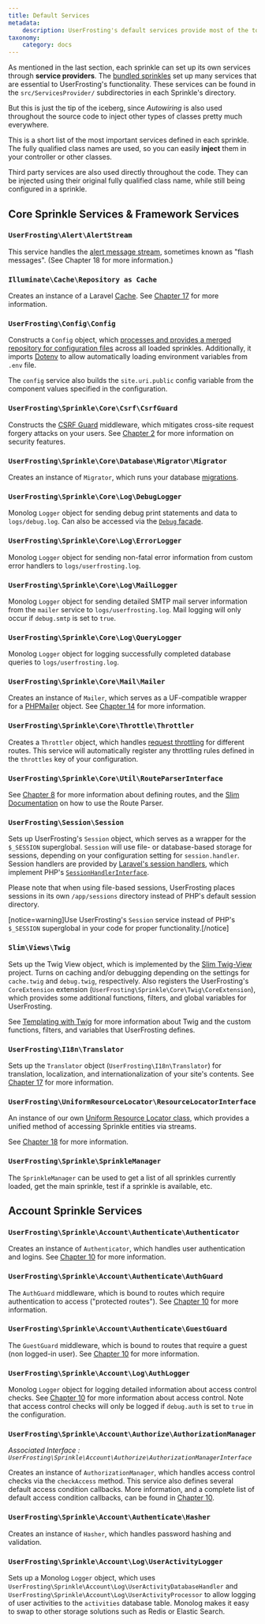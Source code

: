 ```yaml
---
title: Default Services
metadata:
    description: UserFrosting's default services provide most of the tools needed to build a basic web application.
taxonomy:
    category: docs
---
```


As mentioned in the last section, each sprinkle can set up its own services through **service providers**. The [bundled sprinkles](/structure/sprinkles#bundled-sprinkles) set up many services that are essential to UserFrosting's functionality. These services can be found in the `src/ServicesProvider/` subdirectories in each Sprinkle's directory. 

But this is just the tip of the iceberg, since _Autowiring_ is also used throughout the source code to inject other types of classes pretty much everywhere.

This is a short list of the most important services defined in each sprinkle. The fully qualified class names are used, so you can easily **inject** them in your controller or other classes.

Third party services are also used directly throughout the code. They can be injected using their original fully qualified class name, while still being configured in a sprinkle.

## Core Sprinkle Services & Framework Services

### `UserFrosting\Alert\AlertStream`

This service handles the [alert message stream](/advanced/alert-stream), sometimes known as "flash messages". (See Chapter 18 for more information.)

### `Illuminate\Cache\Repository as Cache`

Creates an instance of a Laravel [Cache](https://laravel.com/docs/8.x/cache). See [Chapter 17](/advanced/caching) for more information.

### `UserFrosting\Config\Config`

Constructs a `Config` object, which [processes and provides a merged repository for configuration files](/configuration/config-files) across all loaded sprinkles. Additionally, it imports [Dotenv](https://github.com/vlucas/phpdotenv) to allow automatically loading environment variables from `.env` file.

The `config` service also builds the `site.uri.public` config variable from the component values specified in the configuration.

### `UserFrosting\Sprinkle\Core\Csrf\CsrfGuard`

Constructs the [CSRF Guard](https://github.com/slimphp/Slim-Csrf) middleware, which mitigates cross-site request forgery attacks on your users. See [Chapter 2](/background/security) for more information on security features.

### `UserFrosting\Sprinkle\Core\Database\Migrator\Migrator`

Creates an instance of `Migrator`, which runs your database [migrations](/database/migrations).

### `UserFrosting\Sprinkle\Core\Log\DebugLogger`

Monolog `Logger` object for sending debug print statements and data to `logs/debug.log`. Can also be accessed via the [`Debug` facade](/troubleshooting/debugging#debug-statements).

### `UserFrosting\Sprinkle\Core\Log\ErrorLogger`

Monolog `Logger` object for sending non-fatal error information from custom error handlers to `logs/userfrosting.log`.

### `UserFrosting\Sprinkle\Core\Log\MailLogger`

Monolog `Logger` object for sending detailed SMTP mail server information from the `mailer` service to `logs/userfrosting.log`. Mail logging will only occur if `debug.smtp` is set to `true`.

### `UserFrosting\Sprinkle\Core\Log\QueryLogger`

Monolog `Logger` object for logging successfully completed database queries to `logs/userfrosting.log`.

### `UserFrosting\Sprinkle\Core\Mail\Mailer`

Creates an instance of `Mailer`, which serves as a UF-compatible wrapper for a [PHPMailer](https://github.com/PHPMailer/PHPMailer) object. See [Chapter 14](/mail) for more information.

### `UserFrosting\Sprinkle\Core\Throttle\Throttler`

Creates a `Throttler` object, which handles [request throttling](/routes-and-controllers/client-input/throttle) for different routes. This service will automatically register any throttling rules defined in the `throttles` key of your configuration.

### `UserFrosting\Sprinkle\Core\Util\RouteParserInterface`

See [Chapter 8](/routes-and-controllers) for more information about defining routes, and the [Slim Documentation](https://www.slimframework.com/docs/v4/objects/routing.html#route-names) on how to use the Route Parser.

### `UserFrosting\Session\Session`

Sets up UserFrosting's `Session` object, which serves as a wrapper for the `$_SESSION` superglobal. `Session` will use file- or database-based storage for sessions, depending on your configuration setting for `session.handler`. Session handlers are provided by [Laravel's session handlers](https://laravel.com/docs/8.x/session#configuration), which implement PHP's [`SessionHandlerInterface`](http://php.net/SessionHandlerInterface).

Please note that when using file-based sessions, UserFrosting places sessions in its own `/app/sessions` directory instead of PHP's default session directory.

[notice=warning]Use UserFrosting's `Session` service instead of PHP's `$_SESSION` superglobal in your code for proper functionality.[/notice]

### `Slim\Views\Twig`

Sets up the Twig View object, which is implemented by the [Slim Twig-View](https://github.com/slimphp/Twig-View) project. Turns on caching and/or debugging depending on the settings for `cache.twig` and `debug.twig`, respectively. Also registers the UserFrosting's `CoreExtension`
extension (`UserFrosting\Sprinkle\Core\Twig\CoreExtension`), which provides some additional functions, filters, and global variables for UserFrosting.

See [Templating with Twig](/templating-with-twig) for more information about Twig and the custom functions, filters, and variables that UserFrosting defines.

### `UserFrosting\I18n\Translator`

Sets up the `Translator` object (`UserFrosting\I18n\Translator`) for translation, localization, and internationalization of your site's contents. See [Chapter 17](/i18n) for more information.

### `UserFrosting\UniformResourceLocator\ResourceLocatorInterface`

An instance of our own [Uniform Resource Locator class](https://github.com/userfrosting/framework/tree/5.1/src/UniformResourceLocator#readme), which provides a unified method of accessing Sprinkle entities via streams.

See [Chapter 18](/advanced/locator) for more information.

### `UserFrosting\Sprinkle\SprinkleManager`

The `SprinkleManager` can be used to get a list of all sprinkles currently loaded, get the main sprinkle, test if a sprinkle is available, etc.

## Account Sprinkle Services

### `UserFrosting\Sprinkle\Account\Authenticate\Authenticator`

Creates an instance of `Authenticator`, which handles user authentication and logins. See [Chapter 10](/users/user-accounts#authentication-and-authorization) for more information.

### `UserFrosting\Sprinkle\Account\Authenticate\AuthGuard`

The `AuthGuard` middleware, which is bound to routes which require authentication to access ("protected routes"). See [Chapter 10](/users/user-accounts#authentication-and-authorization) for more information.

### `UserFrosting\Sprinkle\Account\Authenticate\GuestGuard`

The `GuestGuard` middleware, which is bound to routes that require a guest (non logged-in user). See [Chapter 10](/users/user-accounts#authentication-and-authorization) for more information.

### `UserFrosting\Sprinkle\Account\Log\AuthLogger`

Monolog `Logger` object for logging detailed information about access control checks. See [Chapter 10](/users/access-control) for more information about access control. Note that access control checks will only be logged if `debug.auth` is set to `true` in the configuration.

### `UserFrosting\Sprinkle\Account\Authorize\AuthorizationManager` 

*Associated Interface : `UserFrosting\Sprinkle\Account\Authorize\AuthorizationManagerInterface`*

Creates an instance of `AuthorizationManager`, which handles access control checks via the `checkAccess` method. This service also defines several default access condition callbacks. More information, and a complete list of default access condition callbacks, can be found in [Chapter 10](/users/access-control).

### `UserFrosting\Sprinkle\Account\Authenticate\Hasher`

Creates an instance of `Hasher`, which handles password hashing and validation.

### `UserFrosting\Sprinkle\Account\Log\UserActivityLogger`

Sets up a Monolog `Logger` object, which uses `UserFrosting\Sprinkle\Account\Log\UserActivityDatabaseHandler` and `UserFrosting\Sprinkle\Account\Log\UserActivityProcessor` to allow logging of user activities to the `activities` database table. Monolog makes it easy to swap to other storage solutions such as Redis or Elastic Search.
